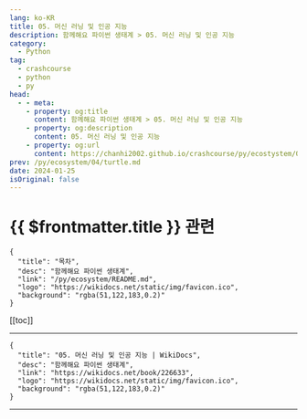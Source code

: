 ```yaml
---
lang: ko-KR
title: 05. 머신 러닝 및 인공 지능
description: 함께해요 파이썬 생태계 > 05. 머신 러닝 및 인공 지능
category:
  - Python
tag: 
  - crashcourse
  - python
  - py
head:
  - - meta:
    - property: og:title
      content: 함께해요 파이썬 생태계 > 05. 머신 러닝 및 인공 지능
    - property: og:description
      content: 05. 머신 러닝 및 인공 지능
    - property: og:url
      content: https://chanhi2002.github.io/crashcourse/py/ecostystem/05.html
prev: /py/ecosystem/04/turtle.md
date: 2024-01-25
isOriginal: false
---
```


# {{ $frontmatter.title }} 관련

```component VPCard
{
  "title": "목차",
  "desc": "함께해요 파이썬 생태계",
  "link": "/py/ecosystem/README.md",
  "logo": "https://wikidocs.net/static/img/favicon.ico",
  "background": "rgba(51,122,183,0.2)"
}
```

[[toc]]

---

```component VPCard
{
  "title": "05. 머신 러닝 및 인공 지능 | WikiDocs",
  "desc": "함께해요 파이썬 생태계",
  "link": "https://wikidocs.net/book/226633",
  "logo": "https://wikidocs.net/static/img/favicon.ico",
  "background": "rgba(51,122,183,0.2)"
}
```

<!-- TODO: 작성 -->

---

<TagLinks />